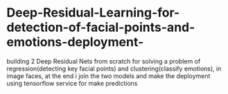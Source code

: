 # Deep-Residual-Learning-for-detection-of-facial-points-and-emotions-deployment-
building 2  Deep Residual Nets from scratch for solving a problem of regression(detecting key facial points) and clustering(classify emotions), in image faces, at the end i join the two models and make the deployment  using tensorflow service for make predictions
